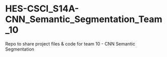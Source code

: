 # HES-CSCI_S14A-CNN_Semantic_Segmentation_Team_10
Repo to share project files &amp; code for team 10 - CNN Semantic Segmentation
